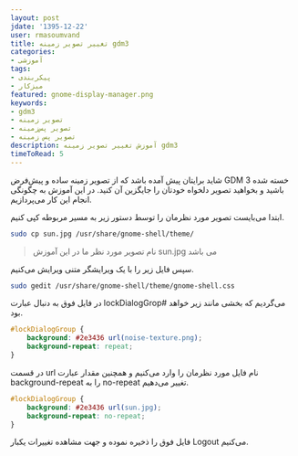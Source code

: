 ```yaml
---
layout: post  
jdate: '1395-12-22'
user: rmasoumvand
title: تغییر تصویر زمینه gdm3  
categories:
- آموزشی
tags:
- پیکربندی
- میزکار
featured: gnome-display-manager.png
keywords:
- gdm3
- تصویر زمینه
- تصویر پس‌زمینه
- تصویر پس زمینه
description: آموزش تغییر تصویر زمینه gdm3
timeToRead: 5
---
```


شاید برایتان پیش آمده باشد که از تصویر زمینه ساده و پیش‌فرض GDM 3 خسته شده باشید و بخواهید تصویر دلخواه خودتان را جایگزین آن کنید. در این آموزش به چگونگی انجام این کار می‌پردازیم.

ابتدا می‌بایست تصویر مورد نظرمان را توسط دستور زیر به مسیر مربوطه کپی کنیم.

```sh
sudo cp sun.jpg /usr/share/gnome-shell/theme/
```

> نام تصویر مورد نظر ما در این آموزش sun.jpg می باشد

سپس فایل زیر را با یک ویرایشگر متنی ویرایش می‌کنیم.

```sh
sudo gedit /usr/share/gnome-shell/theme/gnome-shell.css
```

در فایل فوق به دنبال عبارت lockDialogGrop# می‌گردیم که بخشی مانند زیر خواهد بود.

```css
#lockDialogGroup {
	background: #2e3436 url(noise-texture.png);
	background-repeat: repeat;
}
```

در قسمت url نام فایل مورد نظرمان را وارد می‌کنیم و همچنین مقدار عبارت background-repeat را به no-repeat تغییر می‌دهیم.

```css
#lockDialogGroup {
	background: #2e3436 url(sun.jpg);
	background-repeat: no-repeat;
}
```

فایل فوق را ذخیره نموده و جهت مشاهده تغییرات یکبار Logout می‌کنیم.
